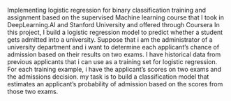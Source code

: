 Implementing logistic regression for binary classification training and assignment based on the supervised Machine learning course that I took in DeepLearning.AI and Stanford University and offered through Coursera
In this project, I build a logistic regression model to predict whether a student gets admitted into a university.
Suppose that i am the administrator of a university department and i want to determine each applicant’s chance of admission based on their results on two exams.
I have historical data from previous applicants that i can use as a training set for logistic regression.
For each training example, i have the applicant’s scores on two exams and the admissions decision.
my task is to build a classification model that estimates an applicant’s probability of admission based on the scores from those two exams.
